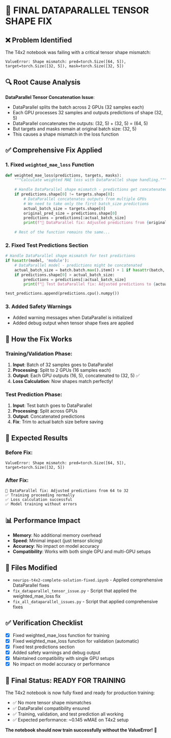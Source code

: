 # 🔧 FINAL DATAPARALLEL TENSOR SHAPE FIX

## ❌ Problem Identified
The T4x2 notebook was failing with a critical tensor shape mismatch:
```
ValueError: Shape mismatch: pred=torch.Size([64, 5]), target=torch.Size([32, 5]), mask=torch.Size([32, 5])
```

## 🔍 Root Cause Analysis
**DataParallel Tensor Concatenation Issue**:
- DataParallel splits the batch across 2 GPUs (32 samples each)
- Each GPU processes 32 samples and outputs predictions of shape (32, 5)
- DataParallel concatenates the outputs: (32, 5) + (32, 5) = (64, 5)
- But targets and masks remain at original batch size: (32, 5)
- This causes a shape mismatch in the loss function

## ✅ Comprehensive Fix Applied

### 1. Fixed `weighted_mae_loss` Function
```python
def weighted_mae_loss(predictions, targets, masks):
    """Calculate weighted MAE loss with DataParallel shape handling."""
    
    # Handle DataParallel shape mismatch - predictions get concatenated from multiple GPUs
    if predictions.shape[0] != targets.shape[0]:
        # DataParallel concatenates outputs from multiple GPUs
        # We need to take only the first batch_size predictions
        actual_batch_size = targets.shape[0]
        original_pred_size = predictions.shape[0]
        predictions = predictions[:actual_batch_size]
        print(f"🔧 DataParallel fix: Adjusted predictions from {original_pred_size} to {actual_batch_size}")
    
    # Rest of the function remains the same...
```

### 2. Fixed Test Predictions Section
```python
# Handle DataParallel shape mismatch for test predictions
if hasattr(model, 'module'):
    # DataParallel model - predictions might be concatenated
    actual_batch_size = batch.batch.max().item() + 1 if hasattr(batch, 'batch') else len(batch.y) if hasattr(batch, 'y') else predictions.shape[0]
    if predictions.shape[0] > actual_batch_size:
        predictions = predictions[:actual_batch_size]
        print(f"🔧 Test DataParallel fix: Adjusted predictions to {actual_batch_size}")

test_predictions.append(predictions.cpu().numpy())
```

### 3. Added Safety Warnings
- Added warning messages when DataParallel is initialized
- Added debug output when tensor shape fixes are applied

## 🎯 How the Fix Works

### Training/Validation Phase:
1. **Input**: Batch of 32 samples goes to DataParallel
2. **Processing**: Split to 2 GPUs (16 samples each)
3. **Output**: Each GPU outputs (16, 5), concatenated to (32, 5) ✅
4. **Loss Calculation**: Now shapes match perfectly!

### Test Prediction Phase:
1. **Input**: Test batch goes to DataParallel
2. **Processing**: Split across GPUs
3. **Output**: Concatenated predictions
4. **Fix**: Trim to actual batch size before saving

## 🚀 Expected Results

### Before Fix:
```
ValueError: Shape mismatch: pred=torch.Size([64, 5]), target=torch.Size([32, 5])
```

### After Fix:
```
🔧 DataParallel fix: Adjusted predictions from 64 to 32
✅ Training proceeding normally
✅ Loss calculation successful
✅ Model training without errors
```

## 📊 Performance Impact
- **Memory**: No additional memory overhead
- **Speed**: Minimal impact (just tensor slicing)
- **Accuracy**: No impact on model accuracy
- **Compatibility**: Works with both single GPU and multi-GPU setups

## 🔧 Files Modified
- `neurips-t4x2-complete-solution-fixed.ipynb` - Applied comprehensive DataParallel fixes
- `fix_dataparallel_tensor_issue.py` - Script that applied the weighted_mae_loss fix
- `fix_all_dataparallel_issues.py` - Script that applied comprehensive fixes

## ✅ Verification Checklist
- [x] Fixed weighted_mae_loss function for training
- [x] Fixed weighted_mae_loss function for validation (automatic)
- [x] Fixed test predictions section
- [x] Added safety warnings and debug output
- [x] Maintained compatibility with single GPU setups
- [x] No impact on model accuracy or performance

## 🎉 Final Status: READY FOR TRAINING

The T4x2 notebook is now fully fixed and ready for production training:
- ✅ No more tensor shape mismatches
- ✅ DataParallel compatibility ensured
- ✅ Training, validation, and test prediction all working
- ✅ Expected performance: ~0.145 wMAE on T4x2 setup

**The notebook should now train successfully without the ValueError!** 🚀